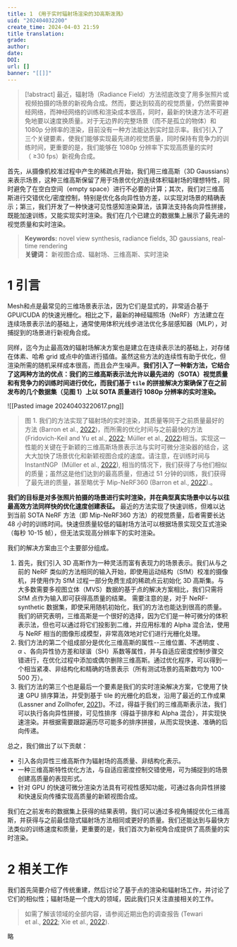 ```yaml
---
title: 1 《用于实时辐射场渲染的3D高斯泼溅》
uid: "202404032200"
create_time: 2024-04-03 21:59
title translation: 
grade: 
author: 
date: 
DOI: 
url: []
banner: "[[]]"
---
```


> [!abstract] 
最近，辐射场（Radiance Field）方法彻底改变了用多张照片或视频拍摄的场景的新视角合成。然而，要达到较高的视觉质量，仍然需要神经网络，而神经网络的训练和渲染成本很高，同时，最新的快速方法不可避免地要以速度换质量。对于无边界的完整场景（而不是孤立的物体）和 1080p 分辨率的渲染，目前没有一种方法能达到实时显示率。我们引入了三个关键要素，使我们能够实现最先进的视觉质量，同时保持有竞争力的训练时间，更重要的是，我们能够在 1080p 分辨率下实现高质量的实时（ ≥30 fps）新视角合成。
>
首先，从摄像机校准过程中产生的稀疏点开始，我们用三维高斯（3D Gaussians）来表示场景，这种三维高斯保留了用于场景优化的连续体积辐射场的理想特性，同时避免了在空白空间（empty space）进行不必要的计算；其次，我们对三维高斯进行交错优化/密度控制，特别是优化各向异性协方差，以实现对场景的精确表示；第三，我们开发了一种快速可见性感知渲染算法，该算法支持各向异性拼接，既能加速训练，又能实现实时渲染。我们在几个已建立的数据集上展示了最先进的视觉质量和实时渲染。
> 
>**Keywords:** novel view synthesis, radiance fields, 3D gaussians, real-time rendering  
>**关键词：** 新视图合成、辐射场、三维高斯、实时渲染

# 1 引言
Mesh和点是最常见的三维场景表示法，因为它们是显式的，非常适合基于 GPU/CUDA 的快速光栅化。相比之下，最新的神经辐照场（NeRF）方法建立在连续场景表示法的基础上，通常使用体积光线步进法优化多层感知器（MLP），对捕捉到的场景进行新视角合成。

同样，迄今为止最高效的辐射场解决方案也是建立在连续表示法的基础上，对存储在体素、哈希 grid 或点中的值进行插值。虽然这些方法的连续性有助于优化，但渲染所需的随机采样成本很高，而且会产生噪声。**我们引入了一种新方法，它结合了这两种方法的优点：我们的三维高斯表示法允许以最先进的（SOTA）视觉质量和有竞争力的训练时间进行优化，而我们基于 `tile` 的拼接解决方案确保了在之前发布的几个数据集（见图 1）上以 SOTA 质量进行 1080p 分辨率的实时渲染。**

![[Pasted image 20240403220617.png]] 
>图 1. 我们的方法实现了辐射场的实时渲染，其质量等同于之前质量最好的方法 (Barron et al., [2022](#bib.bib4))，而所需的优化时间与之前最快的方法 (Fridovich-Keil and Yu et al., [2022](#bib.bib14); Müller et al., [2022](#bib.bib33))相当。实现这一性能的关键在于新颖的三维高斯场景表示法与实时可微分渲染器的结合，这大大加快了场景优化和新颖视图合成的速度。请注意，在训练时间与 InstantNGP  (Müller et al., [2022](#bib.bib33)), 相当的情况下，我们获得了与他们相似的质量；虽然这是他们达到的最高质量，但通过 51 分钟的训练，我们获得了最先进的质量，甚至略优于 Mip-NeRF360 (Barron et al., [2022](#bib.bib4)).。

**我们的目标是对多张照片拍摄的场景进行实时渲染，并在典型真实场景中以与以往最高效方法同样快的优化速度创建表征。** 最近的方法实现了快速训练，但难以达到当前 SOTA NeRF 方法（即 Mip-NeRF360 方法）的视觉质量，后者需要长达 48 小时的训练时间。快速但质量较低的辐射场方法可以根据场景实现交互式渲染（每秒 10-15 帧），但无法实现高分辨率下的实时渲染。

我们的解决方案由三个主要部分组成。
1. 首先，我们引入 3D 高斯作为一种灵活而富有表现力的场景表示。我们从与之前的 NeRF 类似的方法相同的输入开始，即使用运动结构（SfM）校准的摄像机，并使用作为 SfM 过程一部分免费生成的稀疏点云初始化 3D 高斯集。与大多数需要多视图立体（MVS）数据的基于点的解决方案相比，我们只需将 SfM 点作为输入即可获得高质量的结果。
   需要注意的是，对于 NeRF-synthetic 数据集，即使采用随机初始化，我们的方法也能达到很高的质量。我们的研究表明，三维高斯是一个很好的选择，因为它们是一种可微分的体积表示法，但也可以通过将它们投影到二维，并应用标准的 Alpha 混合法，使用与 NeRF 相当的图像形成模型，非常高效地对它们进行光栅化处理。
2. 我们方法的第二个组成部分是优化三维高斯的属性--三维位置、不透明度 $、\alpha$ 、各向异性协方差和球谐（SH）系数等属性，并与自适应密度控制步骤交错进行，在优化过程中添加或偶尔删除三维高斯。通过优化程序，可以得到一个相当紧凑、非结构化和精确的场景表示（所有测试场景的高斯数均为 100-500 万）。
3. 我们方法的第三个也是最后一个要素是我们的实时渲染解决方案，它使用了快速 GPU 排序算法，并受到基于 tile 的光栅化的启发，沿用了最近的工作成果(Lassner and Zollhofer, [2021](#bib.bib28))。不过，得益于我们的三维高斯表示法，我们可以执行各向异性拼接，可见性排序（得益于排序和 Alpha 混合），并实现快速渲染。并根据需要跟踪遍历尽可能多的排序拼接，从而实现快速、准确的后向传递。

总之，我们做出了以下贡献：
- 引入各向异性三维高斯作为辐射场的高质量、非结构化表示。
- 一种三维高斯特性优化方法，与自适应密度控制交错使用，可为捕捉到的场景创建高质量的表现形式。
- 针对 GPU 的快速可微分渲染方法具有可视性感知功能，可通过各向异性拼接和快速反向传播实现高质量的新颖视图合成。

我们在之前发布的数据集上获得的结果表明，我们可以通过多视角捕捉优化三维高斯，并获得与之前最佳隐式辐射场方法相同或更好的质量。我们还能达到与最快方法类似的训练速度和质量，更重要的是，我们首次为新视角合成提供了高质量的实时渲染。

# 2 相关工作
我们首先简要介绍了传统重建，然后讨论了基于点的渲染和辐射场工作，并讨论了它们的相似性；辐射场是一个庞大的领域，因此我们只关注直接相关的工作。
>如需了解该领域的全部内容，请参阅近期出色的调查报告 (Tewari et al., [2022](#bib.bib50); Xie et al., [2022](#bib.bib55)).

略
